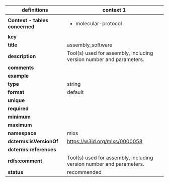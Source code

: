 

| definitions | context 1 |
|-|-|
| **Context - tables concerned** | <ul><li>molecular-protocol</li></ul> |
| **key** |  |
| **title** | assembly_software |
| **description** | Tool(s) used for assembly, including version number and parameters. |
| **comments** |  |
| **example** |  |
| **type** | string |
| **format** | default |
| **unique** |  |
| **required** |  |
| **minimum** |  |
| **maximum** |  |
| **namespace** | mixs |
| **dcterms:isVersionOf** | https://w3id.org/mixs/0000058 |
| **dcterms:references** |  |
| **rdfs:comment** | Tool(s) used for assembly, including version number and parameters. |
| **status** | recommended |
